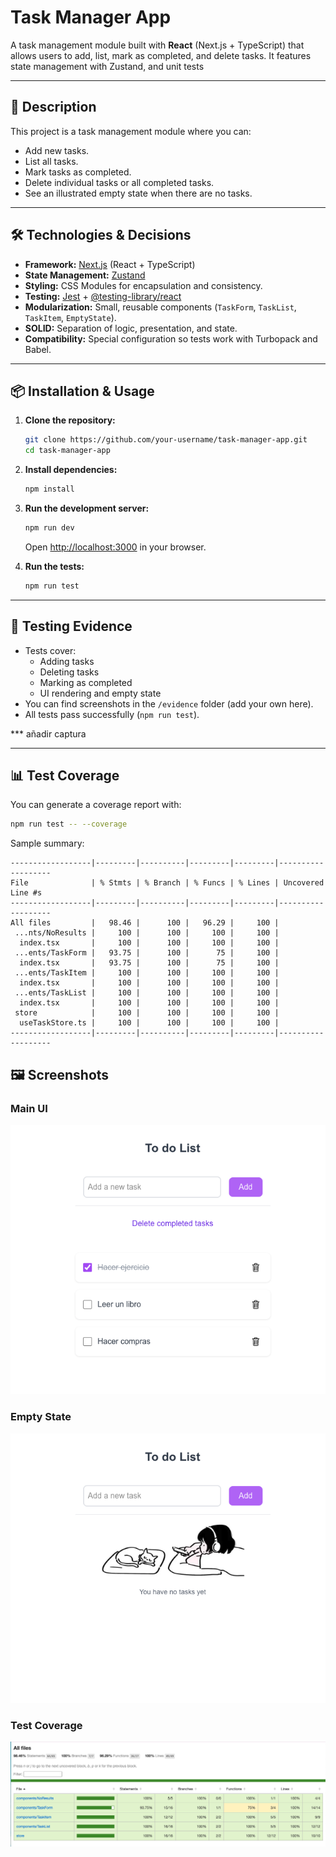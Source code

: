 # Task Manager App

A task management module built with **React** (Next.js + TypeScript) that allows users to add, list, mark as completed, and delete tasks. It features state management with Zustand, and unit tests

---

## 🚀 Description

This project is a task management module where you can:
- Add new tasks.
- List all tasks.
- Mark tasks as completed.
- Delete individual tasks or all completed tasks.
- See an illustrated empty state when there are no tasks.

---

## 🛠️ Technologies & Decisions

- **Framework:** [Next.js](https://nextjs.org/) (React + TypeScript)
- **State Management:** [Zustand](https://zustand-demo.pmnd.rs/)
- **Styling:** CSS Modules for encapsulation and consistency.
- **Testing:** [Jest](https://jestjs.io/) + [@testing-library/react](https://testing-library.com/docs/react-testing-library/intro/)
- **Modularization:** Small, reusable components (`TaskForm`, `TaskList`, `TaskItem`, `EmptyState`).
- **SOLID:** Separation of logic, presentation, and state.
- **Compatibility:** Special configuration so tests work with Turbopack and Babel.

---

## 📦 Installation & Usage

1. **Clone the repository:**
   ```bash
   git clone https://github.com/your-username/task-manager-app.git
   cd task-manager-app
   ```

2. **Install dependencies:**
   ```bash
   npm install
   ```

3. **Run the development server:**
   ```bash
   npm run dev
   ```
   Open [http://localhost:3000](http://localhost:3000) in your browser.

4. **Run the tests:**
   ```bash
   npm run test
   ```

---

## 🧪 Testing Evidence

- Tests cover:
  - Adding tasks
  - Deleting tasks
  - Marking as completed
  - UI rendering and empty state
- You can find screenshots in the `/evidence` folder (add your own here).
- All tests pass successfully (`npm run test`).

*** añadir captura

---

## 📊 Test Coverage

You can generate a coverage report with:

```bash
npm run test -- --coverage
```

Sample summary:

```
------------------|---------|----------|---------|---------|-------------------
File              | % Stmts | % Branch | % Funcs | % Lines | Uncovered Line #s 
------------------|---------|----------|---------|---------|-------------------
All files         |   98.46 |      100 |   96.29 |     100 |                   
 ...nts/NoResults |     100 |      100 |     100 |     100 |                   
  index.tsx       |     100 |      100 |     100 |     100 |                   
 ...ents/TaskForm |   93.75 |      100 |      75 |     100 |                   
  index.tsx       |   93.75 |      100 |      75 |     100 |                   
 ...ents/TaskItem |     100 |      100 |     100 |     100 |                   
  index.tsx       |     100 |      100 |     100 |     100 |                   
 ...ents/TaskList |     100 |      100 |     100 |     100 |                   
  index.tsx       |     100 |      100 |     100 |     100 |                   
 store            |     100 |      100 |     100 |     100 |                   
  useTaskStore.ts |     100 |      100 |     100 |     100 |                   
------------------|---------|----------|---------|---------|-------------------
```

## 🖼️ Screenshots

### Main UI
![Main UI](./screenshots/main.png)

### Empty State
![Empty State](./screenshots/emptyState.png)

### Test Coverage
![Test Coverage](./screenshots/coverage.png)